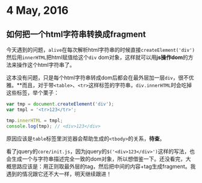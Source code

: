 # 4 May, 2016

## 如何把一个html字符串转换成fragment

今天遇到的问题，`alive`在每次解析html字符串的时候直接`createElement('div')`然后用`innerHTML`把html赋值给这个`div` dom对象，这样就可以用**js操作dom**的方法来操作这个html字符串了。

这本没有问题，只是每个html字符串转成dom后都会在最外层加一层`div`，很不优雅。**而且，对于带`<table>`、`<tr>`这样标签的字符串，`div.innerHTML`时会吃掉这些标签，举个栗子：

```js
var tmp = document.createElement('div');
var tmpl = '<tr>123</tr>';

tmp.innerHTML = tmpl;
console.log(tmp); // <div>123</div>
```

原因应该是`table`标签里浏览器会帮助生成的`<tbody>`的关系，**待查**。

看了jquery的`core/init.js`，因为jquery的`$('<div>123</div>')`这样的写法，也会生成一个与字符串描述完全一致的dom对象，所以想借鉴一下。还没看完，大概思路应该是：用正则取最外层的tag，然后把中间的内容+tag生成fragment。我遇到的情况跟它还不大一样，明天继续跟进！
